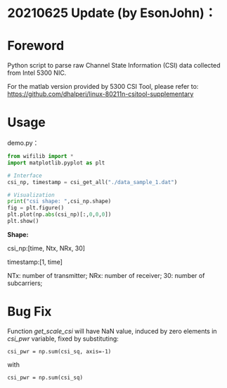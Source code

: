 # 20210625 Update (by EsonJohn)：




# Foreword

Python script to parse raw Channel State Information (CSI) data collected from Intel 5300 NIC.

For the matlab version provided by 5300 CSI Tool, please refer to: https://github.com/dhalperi/linux-80211n-csitool-supplementary

  

# Usage


 demo.py：  

```python
from wifilib import *
import matplotlib.pyplot as plt

# Interface
csi_np, timestamp = csi_get_all("./data_sample_1.dat")

# Visualization
print("csi shape: ",csi_np.shape)
fig = plt.figure()
plt.plot(np.abs(csi_np)[:,0,0,0])
plt.show()

```
**Shape:**

csi_np:[time, Ntx, NRx, 30]

timestamp:[1, time]

NTx: number of transmitter; NRx: number of receiver; 30: number of subcarriers;


# Bug Fix
Function *get_scale_csi* will have NaN value, induced by zero elements in *csi_pwr* variable, fixed by substituting:
```
csi_pwr = np.sum(csi_sq, axis=-1)
```
with
```
csi_pwr = np.sum(csi_sq)
```